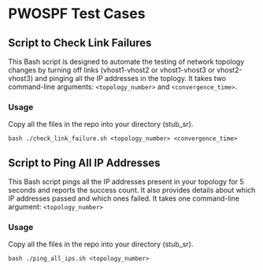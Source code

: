 # PWOSPF Test Cases

## Script to Check Link Failures
This Bash script is designed to automate the testing of network topology changes by turning off links (vhost1-vhost2 or vhost1-vhost3 or vhost2-vhost3) and pinging all the IP addresses in the toplogy. It takes two command-line arguments: `<topology_number>` and `<convergence_time>`.

### Usage

Copy all the files in the repo into your directory (stub_sr).

```bash ./check_link_failure.sh <topology_number> <convergence_time> ```

## Script to Ping All IP Addresses

This Bash script pings all the IP addresses present in your topology for 5 seconds and reports the success count. It also provides details about which IP addresses passed and which ones failed. It takes one command-line argument: `<topology_number>`


### Usage

Copy all the files in the repo into your directory (stub_sr).

```bash ./ping_all_ips.sh <topology_number>```
